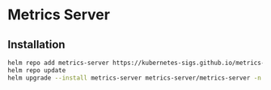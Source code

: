 # Metrics Server

## Installation

```sh
helm repo add metrics-server https://kubernetes-sigs.github.io/metrics-server/
helm repo update
helm upgrade --install metrics-server metrics-server/metrics-server -n monitoring --kubelet-insecure-tls
```

